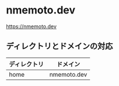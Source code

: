 # nmemoto.dev

https://nmemoto.dev

## ディレクトリとドメインの対応

| ディレクトリ | ドメイン |
| ------------- | ------------- |
| home  | nmemoto.dev  |

